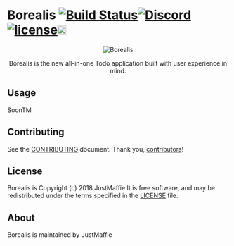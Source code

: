 # Borealis [![Build Status](https://travis-ci.org/Borealisapp/Borealis.svg?branch=master)](https://travis-ci.org/Borealisapp/Borealis)[![Discord](https://img.shields.io/discord/434323864856821762.svg)](https://discord.gg/gr7fP)[![license](https://img.shields.io/github/license/Borealisapp/Borealis.svg)](https://github.com/Borealisapp/Borealis/blob/master/LICENSE)<a href="https://www.patreon.com/Borealisapp" target="_blank"><img alt="become a patron" src="https://c5.patreon.com/external/logo/become_a_patron_button.png" height="20px"></a>
<script type="text/javascript" src="//downloads.mailchimp.com/js/signup-forms/popup/embed.js" data-dojo-config="usePlainJson: true, isDebug: false"></script><script type="text/javascript">require(["mojo/signup-forms/Loader"], function(L) { L.start({"baseUrl":"mc.us14.list-manage.com","uuid":"c0ab3fcbbc87253c0b2cf2d70","lid":"b3d21170e9"}) })</script>
<p align="center"> 
<img src="https://cdn.discordapp.com/attachments/434329757765599232/434349930124148736/Borealis.png" alt="Borealis">
</p>
<p align="center">Borealis is the new all-in-one Todo application built with user experience in mind.</p>

## Usage

SoonTM

## Contributing

See the [CONTRIBUTING] document.
Thank you, [contributors]!

  [CONTRIBUTING]: CONTRIBUTING.md
  [contributors]: https://github.com/Borealisapp/Borealis/graphs/contributors

## License

Borealis is Copyright (c) 2018 JustMaffie
It is free software, and may be redistributed
under the terms specified in the [LICENSE] file.

  [LICENSE]: /LICENSE

## About

Borealis is maintained by JustMaffie

